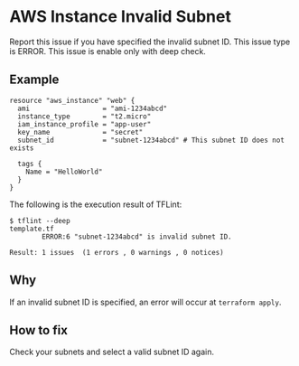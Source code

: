 # AWS Instance Invalid Subnet
Report this issue if you have specified the invalid subnet ID. This issue type is ERROR. This issue is enable only with deep check.

## Example
```
resource "aws_instance" "web" {
  ami                  = "ami-1234abcd"
  instance_type        = "t2.micro"
  iam_instance_profile = "app-user"
  key_name             = "secret"
  subnet_id            = "subnet-1234abcd" # This subnet ID does not exists

  tags {
    Name = "HelloWorld"
  }
}
```

The following is the execution result of TFLint: 

```
$ tflint --deep
template.tf
        ERROR:6 "subnet-1234abcd" is invalid subnet ID.

Result: 1 issues  (1 errors , 0 warnings , 0 notices)
```

## Why
If an invalid subnet ID is specified, an error will occur at `terraform apply`.

## How to fix
Check your subnets and select a valid subnet ID again.
